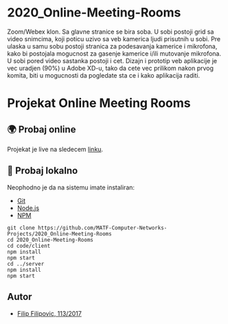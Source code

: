 # 2020_Online-Meeting-Rooms
Zoom/Webex klon. Sa glavne stranice se bira soba. U sobi postoji grid sa video snimcima, koji poticu uzivo sa veb kamerica ljudi prisutnih u sobi. Pre ulaska u samu sobu postoji stranica za podesavanja kamerice i mikrofona, kako bi postojala mogucnost za gasenje kamerice i/ili mutovanje mikrofona. U sobi pored video sastanka postoji i cet. Dizajn i prototip veb aplikacije je vec uradjen (90%) u Adobe XD-u, tako da cete vec prilikom nakon prvog komita, biti u mogucnosti da pogledate sta ce i kako aplikacija raditi.

# Projekat Online Meeting Rooms

## :earth_africa: Probaj online

Projekat je live na sledecem [linku](https://online-meeting-rooms.netlify.app/).

## 🔨 Probaj lokalno

Neophodno je da na sistemu imate instaliran:

- [Git](#)
- [Node.js](https://nodejs.org/en/)
- [NPM](https://www.npmjs.com/)


```shell
git clone https://github.com/MATF-Computer-Networks-Projects/2020_Online-Meeting-Rooms
cd 2020_Online-Meeting-Rooms
cd code/client
npm install
npm start
cd ../server
npm install
npm start
```

## Autor
- [Filip Filipovic, 113/2017](http://alas.matf.bg.ac.rs/~mi17113/)
